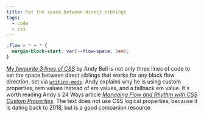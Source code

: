 ```yaml
---
title: Set the space between direct siblings
tags:
  - code
  - css
---
```

```css
.flow > * + * {
  margin-block-start: var(--flow-space, 1em);
}
```

[<cite>My favourite 3 lines of CSS</cite>](https://piccalil.li/blog/my-favourite-3-lines-of-css/) by Andy Bell is not only three lines of code to set the space between direct siblings that works for any block flow direction, set via [`writing-mode`](https://developer.mozilla.org/en-US/docs/Web/CSS/writing-mode). Andy explains why he is using custom properties, rem values instead of em values, and a fallback em value. It´s worth reading Andy´s 24 Ways article [<cite>Managing Flow and Rhythm with CSS Custom Properties</cite>](https://24ways.org/2018/managing-flow-and-rhythm-with-css-custom-properties/). The text does not use CSS logical properties, because it is dating back to 2018, but is a good companion resource.